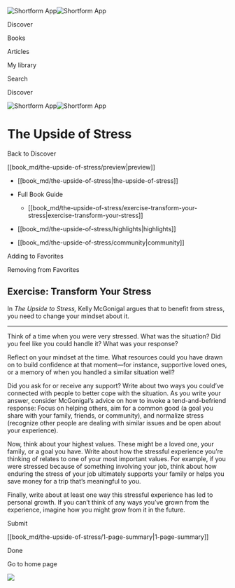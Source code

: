 ![Shortform App](/img/logo.36a2399e.svg)![Shortform App](/img/logo-dark.70c1b072.svg)

Discover

Books

Articles

My library

Search

Discover

![Shortform App](/img/logo.36a2399e.svg)![Shortform App](/img/logo-dark.70c1b072.svg)

# The Upside of Stress

Back to Discover

[[book_md/the-upside-of-stress/preview|preview]]

  * [[book_md/the-upside-of-stress|the-upside-of-stress]]
  * Full Book Guide

    * [[book_md/the-upside-of-stress/exercise-transform-your-stress|exercise-transform-your-stress]]
  * [[book_md/the-upside-of-stress/highlights|highlights]]
  * [[book_md/the-upside-of-stress/community|community]]



Adding to Favorites 

Removing from Favorites 

## Exercise: Transform Your Stress

In _The Upside to Stress,_ Kelly McGonigal argues that to benefit from stress, you need to change your mindset about it.

* * *

Think of a time when you were very stressed. What was the situation? Did you feel like you could handle it? What was your response?

Reflect on your mindset at the time. What resources could you have drawn on to build confidence at that moment—for instance, supportive loved ones, or a memory of when you handled a similar situation well?

Did you ask for or receive any support? Write about two ways you could’ve connected with people to better cope with the situation. As you write your answer, consider McGonigal’s advice on how to invoke a tend-and-befriend response: Focus on helping others, aim for a common good (a goal you share with your family, friends, or community), and normalize stress (recognize other people are dealing with similar issues and be open about your experience).

Now, think about your highest values. These might be a loved one, your family, or a goal you have. Write about how the stressful experience you’re thinking of relates to one of your most important values. For example, if you were stressed because of something involving your job, think about how enduring the stress of your job ultimately supports your family or helps you save money for a trip that’s meaningful to you.

Finally, write about at least one way this stressful experience has led to personal growth. If you can’t think of any ways you’ve grown from the experience, imagine how you might grow from it in the future.

Submit 

[[book_md/the-upside-of-stress/1-page-summary|1-page-summary]]

Done

Go to home page 

![](https://bat.bing.com/action/0?ti=56018282&Ver=2&mid=a0738b56-3179-4388-8779-f163685c0903&sid=1711133063fa11eebdec89a8b8ae3bbc&vid=171147a063fa11eea7440fcfeb230d96&vids=0&msclkid=N&pi=0&lg=en-US&sw=800&sh=600&sc=24&nwd=1&tl=Shortform%20%7C%20Book&p=https%3A%2F%2Fwww.shortform.com%2Fapp%2Fbook%2Fthe-upside-of-stress%2Fexercise-transform-your-stress&r=&lt=404&evt=pageLoad&sv=1&rn=239481)
